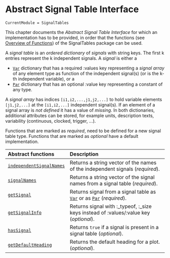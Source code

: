 # Abstract Signal Table Interface

```@meta
CurrentModule = SignalTables
```

This chapter documents the *Abstract Signal Table Interface* for which an implementation has to be provided,
in order that the functions (see [Overview of Functions](@ref)) of the SignalTables package can be used.

A *signal table* is an *ordered dictionary* of *signals* with string keys. The first k entries
represent the k independent signals. A *signal* is either a

- [`Var`](@ref) dictionary that has a required :values key representing a *signal array* of any element type 
  as function of the independent signal(s) (or is the k-th independent variable), or a
- [`Par`](@ref) dictionary that has an optional :value key representing a constant of any type.

A *signal array* has indices `[i1,i2,...,j1,j2,...]` to hold variable elements `[j1,j2,...]` 
at the `[i1,i2,...]` independent signal(s). If an element of a signal array is *not defined* 
it has a value of *missing*. In both dictionaries, additional attributes can be stored, 
for example units, description texts, variability (continuous, clocked, trigger, ...). 

Functions that are marked as *required*, need to be defined for a new signal table type.
Functions that are marked as *optional* have a default implementation.

| Abstract functions               | Description                                                                             |
|:---------------------------------|:----------------------------------------------------------------------------------------|
| [`independentSignalNames`](@ref) | Returns a string vector of the names of the independent signals (*required*).           |
| [`signalNames`](@ref)            | Returns a string vector of the signal names from a signal table (*required*).           |
| [`getSignal`](@ref)              | Returns signal from a signal table as [`Var`](@ref) or as [`Par`](@ref) (*required*).   |
| [`getSignalInfo`](@ref)          | Returns signal with :\_typeof, :\_size keys instead of :values/:value key (*optional*). |
| [`hasSignal`](@ref)              | Returns `true` if a signal is present in a signal table (*optional*).                   |
| [`getDefaultHeading`](@ref)      | Returns the default heading for a plot. (*optional*).                                   |


